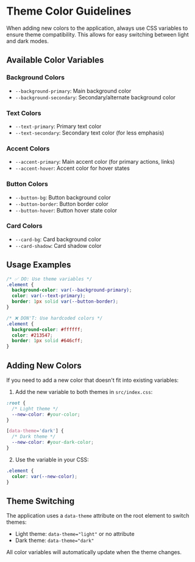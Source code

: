 # Theme Color Guidelines

When adding new colors to the application, always use CSS variables to ensure theme compatibility. This allows for easy switching between light and dark modes.

## Available Color Variables

### Background Colors

- `--background-primary`: Main background color
- `--background-secondary`: Secondary/alternate background color

### Text Colors

- `--text-primary`: Primary text color
- `--text-secondary`: Secondary text color (for less emphasis)

### Accent Colors

- `--accent-primary`: Main accent color (for primary actions, links)
- `--accent-hover`: Accent color for hover states

### Button Colors

- `--button-bg`: Button background color
- `--button-border`: Button border color
- `--button-hover`: Button hover state color

### Card Colors

- `--card-bg`: Card background color
- `--card-shadow`: Card shadow color

## Usage Examples

```css
/* ✅ DO: Use theme variables */
.element {
  background-color: var(--background-primary);
  color: var(--text-primary);
  border: 1px solid var(--button-border);
}

/* ❌ DON'T: Use hardcoded colors */
.element {
  background-color: #ffffff;
  color: #213547;
  border: 1px solid #646cff;
}
```

## Adding New Colors

If you need to add a new color that doesn't fit into existing variables:

1. Add the new variable to both themes in `src/index.css`:

```css
:root {
  /* Light theme */
  --new-color: #your-color;
}

[data-theme='dark'] {
  /* Dark theme */
  --new-color: #your-dark-color;
}
```

2. Use the variable in your CSS:

```css
.element {
  color: var(--new-color);
}
```

## Theme Switching

The application uses a `data-theme` attribute on the root element to switch themes:

- Light theme: `data-theme="light"` or no attribute
- Dark theme: `data-theme="dark"`

All color variables will automatically update when the theme changes.
